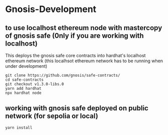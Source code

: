 # Gnosis-Development

## to use localhost ethereum node with mastercopy of gnosis safe (0nly if you are working with localhost)
This deploys the gnosis safe core contracts into hardhat's localhost ethereum network (this localhsot ethereum network has to be running when under development)

    git clone https://github.com/gnosis/safe-contracts/
    cd safe-contracts
    git checkout v1.3.0-libs.0
    yarn add hardhat
    npx hardhat node

## working with gnosis safe deployed on public network (for sepolia or local)
    yarn install 
